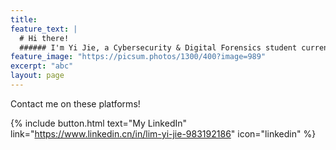 ```yaml
---
title: 
feature_text: |
  # Hi there!
  ###### I'm Yi Jie, a Cybersecurity & Digital Forensics student currently studying at Ngee Ann Polytechnic!
feature_image: "https://picsum.photos/1300/400?image=989"
excerpt: "abc"
layout: page
---
```


Contact me on these platforms!

{% include button.html text="My LinkedIn" link="https://www.linkedin.cn/in/lim-yi-jie-983192186" icon="linkedin" %}




